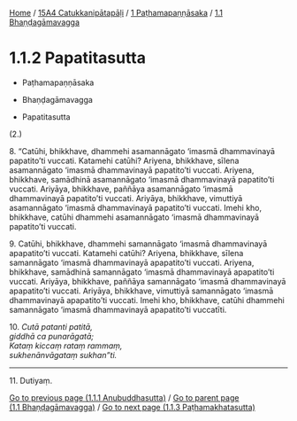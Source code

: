 
[Home](/) / [15A4 Catukkanipātapāḷi](../...md) / [1 Paṭhamapaṇṇāsaka](...md) / [1.1 Bhaṇḍagāmavagga](../15A4/1/1.1.md)

# 1.1.2 Papatitasutta

* Paṭhamapaṇṇāsaka

* Bhaṇḍagāmavagga

* Papatitasutta

(2.)

8\. “Catūhi, bhikkhave, dhammehi asamannāgato ‘imasmā dhammavinayā papatito’ti vuccati. Katamehi catūhi? Ariyena, bhikkhave, sīlena asamannāgato ‘imasmā dhammavinayā papatito’ti vuccati. Ariyena, bhikkhave, samādhinā asamannāgato ‘imasmā dhammavinayā papatito’ti vuccati. Ariyāya, bhikkhave, paññāya asamannāgato ‘imasmā dhammavinayā papatito’ti vuccati. Ariyāya, bhikkhave, vimuttiyā asamannāgato ‘imasmā dhammavinayā papatito’ti vuccati. Imehi kho, bhikkhave, catūhi dhammehi asamannāgato ‘imasmā dhammavinayā papatito’ti vuccati.

9\. Catūhi, bhikkhave, dhammehi samannāgato ‘imasmā dhammavinayā apapatito’ti vuccati. Katamehi catūhi? Ariyena, bhikkhave, sīlena samannāgato ‘imasmā dhammavinayā apapatito’ti vuccati. Ariyena, bhikkhave, samādhinā samannāgato ‘imasmā dhammavinayā apapatito’ti vuccati. Ariyāya, bhikkhave, paññāya samannāgato ‘imasmā dhammavinayā apapatito’ti vuccati. Ariyāya, bhikkhave, vimuttiyā samannāgato ‘imasmā dhammavinayā apapatito’ti vuccati. Imehi kho, bhikkhave, catūhi dhammehi samannāgato ‘imasmā dhammavinayā apapatito’ti vuccatīti.

10\. _Cutā patanti patitā,_  
_giddhā ca punarāgatā;_  
_Kataṃ kiccaṃ rataṃ rammaṃ,_  
_sukhenānvāgataṃ sukhan”ti._  


---

11\. Dutiyaṃ.



[Go to previous page (1.1.1 Anubuddhasutta)](1.1.1.md) / [Go to parent page (1.1 Bhaṇḍagāmavagga)](../15A4/1/1.1.md) / [Go to next page (1.1.3 Paṭhamakhatasutta)](1.1.3.md)


